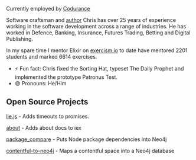 Currently employed by [Codurance](https://codurance.com/)

Software craftsman and [author](https://leanpub.com/development2019) Chris has over 25 years of experience working in the software development across a range of industries. He has worked in Defence, Banking, Insurance, Futures Trading, Betting and Digital Publishing.

In my spare time I mentor Elixir on [exercism.io](https://excercism.io)  to date have mentored 2201 students and marked 6614 exercises.

- ⚡ Fun fact: Chris fixed the Sorting Hat, typeset The Daily Prophet and implemented the prototype Patronus Test.
- 😄 Pronouns: He/Him

## Open Source Projects

[lie.js](https://www.npmjs.com/package/lie.js) - Adds timeouts to promises.

[about](https://hex.pm/packages/about) - Adds about docs to iex

[package_compare](https://github.com/chriseyre2000/package_compare) - Puts Node package dependencies into Neo4j

[contentful-to-neo4j](https://github.com/chriseyre2000/contentful-to-neo4j) - Maps a contentful space into a Neo4j database

<!--
**chriseyre2000/chriseyre2000** is a ✨ _special_ ✨ repository because its `README.md` (this file) appears on your GitHub profile.

Here are some ideas to get you started:

- 🔭 I’m currently working on ...
- 🌱 I’m currently learning ...
- 👯 I’m looking to collaborate on ...
- 🤔 I’m looking for help with ...
- 💬 Ask me about ...
- 📫 How to reach me: ...
- 😄 Pronouns: ...
- ⚡ Fun fact: ...
-->
